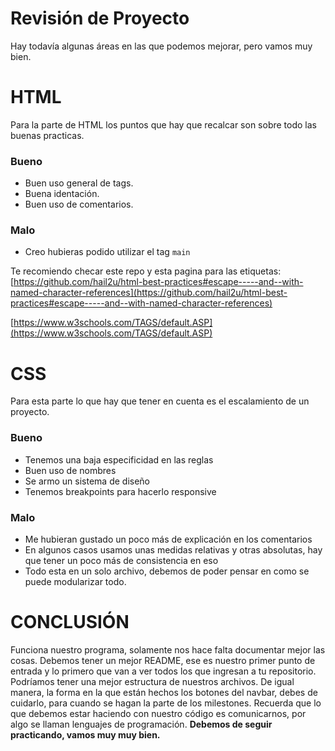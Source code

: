 


# Revisión de Proyecto 

Hay todavía algunas áreas en las que podemos mejorar, pero vamos muy bien.

# HTML

Para la parte de HTML los puntos que hay que recalcar son sobre todo las buenas practicas.

###  Bueno

- Buen uso general de tags.
- Buena identación.
- Buen uso de comentarios.

### Malo

- Creo hubieras podido utilizar el tag `main` 

Te recomiendo checar este repo y esta pagina para las etiquetas:
[https://github.com/hail2u/html-best-practices#escape-----and--with-named-character-references](https://github.com/hail2u/html-best-practices#escape-----and--with-named-character-references)

[https://www.w3schools.com/TAGS/default.ASP](https://www.w3schools.com/TAGS/default.ASP)

# CSS

Para esta parte lo que hay que tener en cuenta es el escalamiento de un proyecto.

### Bueno

- Tenemos una baja especificidad en las reglas
- Buen uso de nombres
- Se armo un sistema de diseño
- Tenemos breakpoints para hacerlo responsive

### Malo

- Me hubieran gustado un poco más de explicación en los comentarios
- En algunos casos usamos unas medidas relativas y otras absolutas, hay que tener un poco más de consistencia en eso
- Todo esta en un solo archivo, debemos de poder pensar en como se puede modularizar todo.

# CONCLUSIÓN

Funciona nuestro programa, solamente nos hace falta documentar mejor las cosas.
Debemos tener un mejor README, ese es nuestro primer punto de entrada y lo primero que van a ver todos los que ingresan a tu repositorio.
Podríamos tener una mejor estructura de nuestros archivos.
De igual manera, la forma en la que están hechos los botones del navbar, debes de cuidarlo, para cuando se hagan la parte de los milestones.
Recuerda que lo que debemos estar haciendo con nuestro código es comunicarnos, por algo se llaman lenguajes de programación.
**Debemos de seguir practicando, vamos muy muy bien.**
